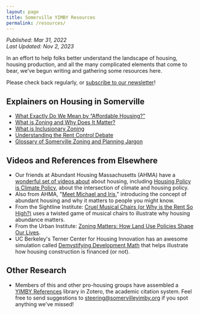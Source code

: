 ```yaml
---
layout: page
title: Somerville YIMBY Resources
permalink: /resources/
---
```

_Published: <time datetime="2022-03-31T15:04:00-0400">Mar 31, 2022</time>_  
_Last Updated: <time datetime="2023-11-02T15:12:15-0400">Nov 2, 2023</time>_

In an effort to help folks better understand the landscape of housing, housing production, and all the many complicated elements that come to bear, we’ve begun writing and gathering some resources here.

Please check back regularly, or [subscribe to our newsletter](#mailing-list)!

## Explainers on Housing in Somerville

* [What Exactly Do We Mean by “Affordable Housing?”](/resources/affordable-housing/)
* [What is Zoning and Why Does It Matter?](/resources/zoning/)
* [What is Inclusionary Zoning](/resources/inclusionary-zoning/)
* [Understanding the Rent Control Debate](/resources/rent-control/)
* [Glossary of Somerville Zoning and Planning Jargon](/resources/glossary)

## Videos and References from Elsewhere
* Our friends at Abundant Housing Massachusetts (AHMA) have a <a href="https://www.youtube.com/@abundanthousingma4971">wonderful set of videos about</a> about housing, including [Housing Policy is Climate Policy](https://www.youtube.com/watch?v=kWUjANZIZ5U), about the intersection of climate and housing policy.
* Also from AHMA, "[Meet Michael and Iris](https://www.youtube.com/watch?v=Eazbs2p6-hIurl)," introducing the concept of abundant housing and why it matters to people you might know.
* From the Sightline Institute: [Cruel Musical Chairs (or Why is the Rent So High?)](https://www.youtube.com/watch?v=EQGQU0T6NBc) uses a twisted game of musical chairs to illustrate why housing abundance matters.
* From the Urban Institute: [Zoning Matters: How Land Use Policies Shape Our Lives](https://www.youtube.com/watch?v=aLMsI92crZw).
* UC Berkeley's Terner Center for Housing Innovation has an awesome simulation called [Demystifying Development Math](https://www.ternercenter.app/demystifying-development-math) that helps illustrate how housing construction is financed (or not).  

## Other Research
* Members of this and other pro-housing groups have assembled a [YIMBY References](https://www.zotero.org/groups/4878123/yimby_references) library in Zotero, the academic citation system. Feel free to send suggestions to <a href="mailto:steering@somervilleyimby.org">steering@somervilleyimby.org</a> if you spot anything we've missed!

